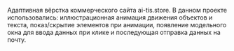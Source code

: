 Адаптивная вёрстка коммерческого сайта ai-tis.store. В данном проекте использовались: иллюстрационная анимация движения объектов и текста, показ/скрытие элементов при анимации, появление модельного окна для ввода данных при клике и последующая отправка данных на почту.
